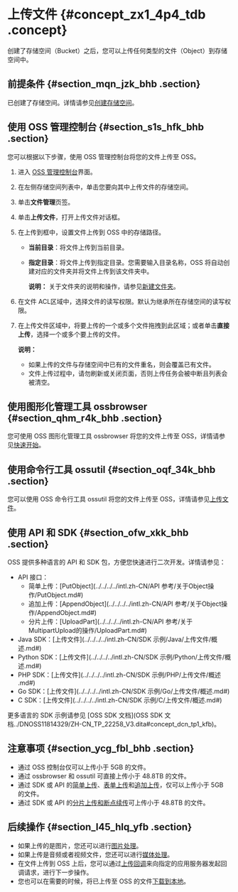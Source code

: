 # 上传文件 {#concept_zx1_4p4_tdb .concept}

创建了存储空间（Bucket）之后，您可以上传任何类型的文件（Object）到存储空间中。

## 前提条件 {#section_mqn_jzk_bhb .section}

已创建了存储空间。详情请参见[创建存储空间](intl.zh-CN/快速入门/创建存储空间.md#)。

## 使用 OSS 管理控制台 {#section_s1s_hfk_bhb .section}

您可以根据以下步骤，使用 OSS 管理控制台将您的文件上传至 OSS。

1.  进入 [OSS 管理控制台](https://oss.console.aliyun.com/)界面。
2.  在左侧存储空间列表中，单击您要向其中上传文件的存储空间。
3.  单击**文件管理**页签。
4.  单击**上传文件**，打开上传文件对话框。
5.  在上传到框中，设置文件上传到 OSS 中的存储路径。
    -   **当前目录**：将文件上传到当前目录。
    -   **指定目录**：将文件上传到指定目录。您需要输入目录名称，OSS 将自动创建对应的文件夹并将文件上传到该文件夹中。

        **说明：** 关于文件夹的说明和操作，请参见[新建文件夹](../../../../intl.zh-CN/控制台用户指南/上传、下载和管理文件/新建文件夹.md#)。

6.  在文件 ACL区域中，选择文件的读写权限。默认为继承所在存储空间的读写权限。
7.  在上传文件区域中，将要上传的一个或多个文件拖拽到此区域；或者单击**直接上传**，选择一个或多个要上传的文件。

    **说明：** 

    -   如果上传的文件与存储空间中已有的文件重名，则会覆盖已有文件。
    -   文件上传过程中，请勿刷新或关闭页面，否则上传任务会被中断且列表会被清空。

## 使用图形化管理工具 ossbrowser {#section_qhm_r4k_bhb .section}

您可使用 OSS 图形化管理工具 ossbrowser 将您的文件上传至 OSS，详情请参见[快速开始](../../../../intl.zh-CN/常用工具/图形化管理工具ossbrowser/快速开始.md#)。

## 使用命令行工具 ossutil {#section_oqf_34k_bhb .section}

您可以使用 OSS 命令行工具 ossutil 将您的文件上传至 OSS，详情请参见[上传文件](../../../../intl.zh-CN/常用工具/命令行工具ossutil/有关Object的命令.md#section_qb3_y2y_bgb)。

## 使用 API 和 SDK {#section_ofw_xkk_bhb .section}

OSS 提供多种语言的 API 和 SDK 包，方便您快速进行二次开发。详情请参见：

-   API 接口：
    -   简单上传：[PutObject](../../../../intl.zh-CN/API 参考/关于Object操作/PutObject.md#)
    -   追加上传：[AppendObject](../../../../intl.zh-CN/API 参考/关于Object操作/AppendObject.md#)
    -   分片上传：[UploadPart](../../../../intl.zh-CN/API 参考/关于MultipartUpload的操作/UploadPart.md#)
-   Java SDK：[上传文件](../../../../intl.zh-CN/SDK 示例/Java/上传文件/概述.md#)
-   Python SDK：[上传文件](../../../../intl.zh-CN/SDK 示例/Python/上传文件/概述.md#)
-   PHP SDK：[上传文件](../../../../intl.zh-CN/SDK 示例/PHP/上传文件/概述 .md#)
-   Go SDK：[上传文件](../../../../intl.zh-CN/SDK 示例/Go/上传文件/概述.md#)
-   C SDK：[上传文件](../../../../intl.zh-CN/SDK 示例/C/上传文件/概述.md#)

更多语言的 SDK 示例请参见 [OSS SDK 文档](OSS SDK 文档../DNOSS11814329/ZH-CN_TP_22258_V3.dita#concept_dcn_tp1_kfb)。

## 注意事项 {#section_ycg_fbl_bhb .section}

-   通过 OSS 控制台仅可以上传小于 5GB 的文件。
-   通过 ossbrowser 和 ossutil 可直接上传小于 48.8TB 的文件。
-   通过 SDK 或 API 的[简单上传](../../../../intl.zh-CN/开发指南/上传文件（Object）/简单上传.md#)、[表单上传](../../../../intl.zh-CN/开发指南/上传文件（Object）/表单上传.md#)和[追加上传](../../../../intl.zh-CN/开发指南/上传文件（Object）/追加上传.md#)，仅可以上传小于 5GB 的文件。
-   通过 SDK 或 API 的[分片上传和断点续传](../../../../intl.zh-CN/开发指南/上传文件（Object）/分片上传和断点续传.md#)可上传小于 48.8TB 的文件。

## 后续操作 {#section_l45_hlq_yfb .section}

-   如果上传的是图片，您还可以进行[图片处理](../../../../intl.zh-CN/数据处理/图片处理指南/快速使用OSS图片服务.md#)。
-   如果上传是音频或者视频文件，您还可以进行[媒体处理](intl.zh-CN/开发指南/云端数据处理.md#)。
-   在文件上传到 OSS 上后，您可以通过[上传回调](intl.zh-CN/开发指南/上传文件（Object）/上传回调.md#)来向指定的应用服务器发起回调请求，进行下一步操作。
-   您也可以在需要的时候，将已上传至 OSS 的文件[下载到本地](intl.zh-CN/快速入门/下载文件.md#)。

